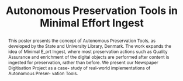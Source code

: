 ---
abstract: This poster presents the concept of Autonomous Preservation Tools, as developed
  by the State and University Library, Denmark. The work expands the idea of Minimal
  E_ort Ingest, where most preservation actions such as Quality Assurance and enrichment
  of the digital objects are performed after content is ingested for preservation,
  rather than before. We present our Newspaper Digitisation Project as a case- study
  of real-world implementations of Autonomous Preser- vation Tools.
creators:
- Askov Blekinge, Asger
- Ammitzbøll Jurik, Bolette
- Ravn Andersen, Thorbjørn
date: null
document_url: https://services.phaidra.univie.ac.at/api/object/o:502846/download
grand_parent: iPRES
institutions: []
keywords: []
landing_page_url: https://phaidra.univie.ac.at/o:502846
language: eng
layout: publication
license: CC BY-NC-SA 3.0 AT
notes_url: null
parent: iPRES 2016
presentation_url: null
publication_type: poster
size: 94335
source_name: iPRES
title: Autonomous Preservation Tools in Minimal Effort Ingest
year: 2016
---